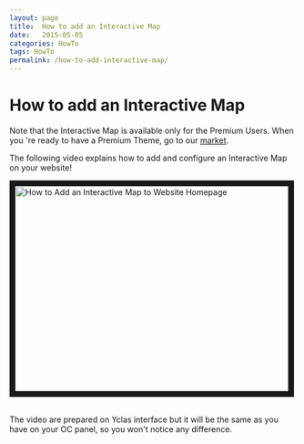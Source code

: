 ```yaml
---
layout: page
title:  How to add an Interactive Map
date:   2015-05-05
categories: HowTo
tags: HowTo
permalink: /how-to-add-interactive-map/
---
```

# How to add an Interactive Map

Note that the Interactive Map is available only for the Premium Users. When you 're ready to have a Premium Theme, go to our [market](http://open-classifieds.com/market/).

The following video explains how to add and configure an Interactive Map on your website!

<a href="http://www.youtube.com/watch?feature=player_embedded&v=nB92HbjVCbM
" target="_blank"><img src="http://img.youtube.com/vi/nB92HbjVCbM/0.jpg" 
alt="How to Add an Interactive Map to Website Homepage" width="480" height="360" border="10" /></a>

<br>
The video are prepared on Yclas interface but it will be the same as you have on your OC panel, so you won't notice any difference.
